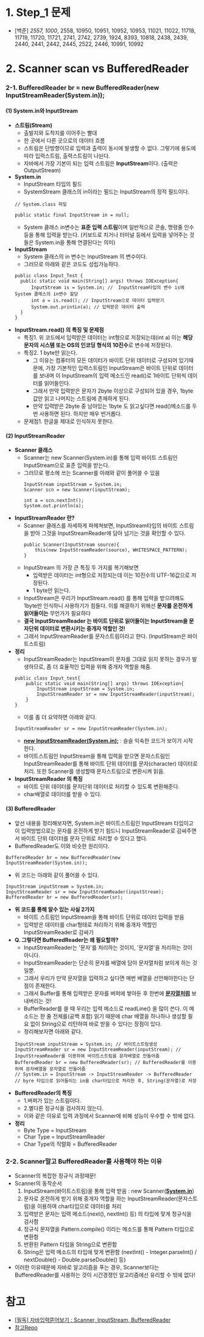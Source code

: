 # 1. Step_1 문제
- [백준] *2557, 1000*, 2558, 10950, 10951, 10952, 10953, 11021, 11022, 11718, 11719, 11720, 11721, 2741, 2742, 2739, 1924, 8393, 10818, 2438, 2439, 2440, 2441, 2442, 2445, 2522, 2446, 10991, 10992

# 2. Scanner scan vs BufferedReader
### 2-1. BufferedReader br = new BufferedReader(new InputStreamReader(System.in));
#### (1) System.in와 InputStream
  - **스트림(Stream)**
    - 출발지와 도착지를 이어주는 빨대
    - 한 곳에서 다른 곳으로의 데이터 흐름
    - 스트림은 단방향이므로 입력과 출력이 동시에 발생할 수 없다. 그렇기에 용도에 따라 입력스트림, 출력스트림이 나뉜다.
    - 자바에서 가장 기본이 되는 입력 스트림은 **InputStream**이다. (출력은 OutputStream)
  - **System.in**
    - InputStream 타입의 필드
    - SystemStream 클래스의 in이라는 필드는 InputStream의 정적 필드이다.
    ```agsl
    // System.class 파일
      
    public static final InputStream in = null; 
    ```
    - System 클래스 in변수는 **표준 입력 스트림**이며 일반적으로 콘솔, 명령줄 인수 등을 통해 입력을 받는다. (키보드로 치거나 터미널 등에서 입력을 넣어주는 것들은 System.in을 통해 연결된다는 의미)
  - **InputStream**
    - System 클래스의 in 변수는 InputStream 의 변수이다.
    - 그러므로 아래와 같은 코드도 성립가능하다.
    ```agsl
    public class Input_Test {
      public static void main(String[] args) throws IOException{
          InputStream is = System.in; //  InputStream타입의 변수 is에 System 클래스의 in변수 할당
          int a = is.read(); // InputStream으로 데이터 입력받기
          System.out.printLn(a); // 입력받은 데이터 출력
      }
    }
    ```
  - **InputStream.read() 의 특징 및 문제점**
    - 특징1. 위 코드에서 입력받은 데이터는 int형으로 저장되는데(int a) 이는 **해당 문자의 시스템 또는 OS의 인코딩 형식의 10진수**로 변수에 저장된다.
    - 특징2. 1 byte만 읽는다.
      - 그 이유는 컴퓨터의 모든 데이터가 바이트 단위 데이터로 구성되어 있기때문에, 가장 기본적인 입력스트림인 InputStream은 바이트 단위로 데이터를 보내며 이 InputStream의 입력 메소드인 read()로 1바이트 단위씩 데이터를 읽어들인다.   
      - 그래서 만약 입력받은 문자가 2byte 이상으로 구성되어 있을 경우, 1byte 값만 읽고 나머지는 스트림에 존재하게 된다.
      - 만약 입력받은 2byte 중 남아있는 1byte 도 읽고싶다면 read()메소드를 두 번 사용하면 된다. 하지만 매우 번거롭다.
    - 문제점1. 한글을 제대로 인식하지 못한다.

#### (2) InputStreamReader
  - **Scanner 클래스**
    - Scanner는 new Scanner(System.in)를 통해 입력 바이트 스트림인 InputStream으로 표준 입력을 받는다.
    - 그러므로 평소에 쓰는 Scanner를 아래와 같이 풀어쓸 수 있음
      ```
      InputStream inputStream = System.in;
      Scanner scn = new Scanner(inputStream);
  
      int a = scn.nextInt();
      System.out.println(a);
      ```
  - **InputStreamReader 란?**
    - Scanner 클래스를 자세하게 파헤쳐보면, InputStream타입의 바이트 스트림을 받아 그것을 InputStreamReader에 담아 넘기는 것을 확인할 수 있다.
       ```
       public Scanner(InputStream source){
           this(new InputStreamReader(source), WHITESPACE_PATTERN);
       }
       ```
    - InputStream 의 가장 큰 특징 두 가지를 복기해보면
      - 입력받은 데이터는 int형으로 저장되는데 이는 10진수의 UTF-16값으로 저장된다.
      - 1 byte만 읽는다.
    - InputStream은 우리가 InputStream.read() 를 통해 입력을 받으려해도 1byte만 인식하니 사용하기가 힘들다. 이를 해결하기 위해선 **문자를 온전하게 읽어들이는** 무언가가 필요하다
    - **결국 InputStreamReader 는 바이트 단위로 읽어들이는 InputStream을 문자단위 데이터로 변환시키는 중개자 역할인 것!**
    - 그래서 InputStreamReader를 문자스트림이라고 한다. (InputStream은 바이트스트림)
  - **정리**
    - InputStreamReader는 InputStream이 문자를 그대로 읽지 못하는 경우가 발생하므로, 좀 더 효율적인 입력을 위해 중개자 역할을 해줌.
    ```agsl
    public class Input_test{
        public static void main(String[] args) throws IOException{
            InputStream inputStream = System.in;
            InputStreamReader sr = new InputStreamReader(inputStream);
        }   
    }
    ```
    - 이를 좀 더 요약하면 아래와 같다.
    ```agsl
    InputStreamReader sr = new InputStreamReader(System.in);
    ```
    - <U>**new InputStreamReader(System.in);**</U> : 슬슬 익숙한 코드가 보이기 시작한다.
    - 바이트스트림인 InputStream을 통해 입력을 받으면 문자스트림인 InputStreamReader를 통해 바이트 단위 데이터를 문자(character) 데이터로 처리. 또한 Scanner를 생성할때 문자스트림으로 변환시켜 읽음.
  - **InputStreamReader 의 특징**
    - 바이트 단위 데이터를 문자단위 데이터로 처리할 수 있도록 변환해준다.
    - char배열로 데이터를 받을 수 있다.
#### (3) BufferedReader
  - 앞선 내용을 정리해보자면, System.in은 바이트스트림인 InputStream 타입이고 이 입력방법으로는 문자를 온전하게 받기 힘드니 InputStreamReader로 감싸주면서 바이트 단위 데이터를 문자 단위로 처리할 수 있다고 했다.
  - BufferedReader도 이와 비슷한 원리이다.
  ```agsl
  BufferedReader br = new BufferedReader(new InputStreamReader(System.in));
  ```
  - 위 코드는 아래와 같이 풀어쓸 수 있다.
  ```agsl
  InputStream inputStream = System.in;
  InputStreamReader sr = new InputStreamReader(inputStream);
  BufferedReader br = new BufferedReader(sr);
  ```
  - **위 코드를 통해 알수 있는 사실 2가지**
    - 바이트 스트림인 InputStream을 통해 바이트 단위로 데이터 입력을 받음
    - 입력받은 데이터를 char형태로 처리하기 위해 중개자 역할인 InputStreamReader로 감싸기
  - **Q. 그렇다면 BufferedReader는 왜 필요할까?**
    - InputStreamReader는 '문자'를 처리하는 것이지, '문자열'을 처리하는 것이 아니다.
    - InputStreamReader는 단순히 문자를 배열에 담아 문자열처럼 보이게 하는 것일뿐.
    - 그래서 우리가 만약 문자열을 입력하고 싶다면 매번 배열을 선언해야한다는 단점이 존재한다. 
    - 그래서 Buffer를 통해 입력받은 문자를 버퍼에 쌓아둔 후 한번에 <U>**문자열처럼**</U> 보내버리는 것!
    - BufferReader를 쓸 때 우리는 입력 메소드로 readLine() 을 많이 쓴다. 이 메소드는 한 줄 전체를(공백 포함) 읽기 때문에 char 배열을 하나하나 생성할 필요 없이 String으로 리턴하여 바로 받을 수 있다는 장점이 있다.
    - 정리해보자면 아래와 같다.
    ```agsl
    InputStream inputStream = System.in; // 바이트스트림생성
    InputStreamReader sr = new InputStreamReader(inputStream); // InputStreamReader를 이용하여 바이트스트림을 문자배열로 만들어줌
    BufferedReader br = new BufferedReader(sr); // BufferedReader를 이용하여 문자배열을 문자열로 만들어줌
    // System.in = InputStream -> InputStreamReader -> BufferedReader
    // byre 타입으로 읽어들이는 in을 char타입으로 처리한 후, String(문자열)로 저장
    ```
  - **BufferedReader의 특징**
    - 1.버퍼가 있는 스트림이다.
    - 2.별다른 정규식을 검사하지 않는다.
    - 이와 같은 이유로 입력 과정에서 Scanner에 비해 성능이 우수할 수 밖에 없다.
  - **정리**
    - Byte Type = InputStream
    - Char Type = InputStreamReader
    - Char Type의 직렬화 = BufferedReader
  

### 2-2. Scanner말고 BufferedReader를 사용해야 하는 이유
- Scanner의 복잡한 정규식 과정때문!
- Scanner의 동작순서
  1. InputStream(바이트스트림)을 통해 입력 받음 : new Scanner(<U>**System.in**</U>)
  2. 문자로 온전하게 받기 위해 중개자 역할을 하는 InputStreamReader(문자스트림)을 이용하여 char타입으로 데이터를 처리
  3. 입력받은 문자는 입력 메소드(next(), nextInt() 등) 의 타입에 맞게 정규식을 검사함
  4. 정규식 문자열을 Pattern.compile() 이라는 메소드를 통해 Pattern 타입으로 변환함
  5. 반환된 Pattern 타입을 String으로 변환함
  6. String은 입력 메소드의 타입에 맞게 변환함 (nextInt() - Integer.parseInt() / nextDouble() - Double.parseDouble() 등)
- 이러한 이유때문에 자바로 알고리즘을 푸는 경우, Scanner보다는 BufferedReader를 사용하는 것이 시간경쟁인 알고리즘에선 유리할 수 밖에 없다!

# 참고
- [[필독] 자바입력뜯어보기 : Scanner, InputStream, BufferedReader](https://st-lab.tistory.com/41)
- [참고Repo](https://github.com/zieunx/java-algorithm)
